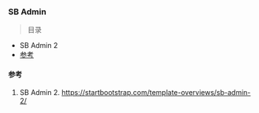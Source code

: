 ### SB Admin

> 目录

* SB Admin 2
* [参考](#参考)


#### 参考

1. SB Admin 2.  https://startbootstrap.com/template-overviews/sb-admin-2/

